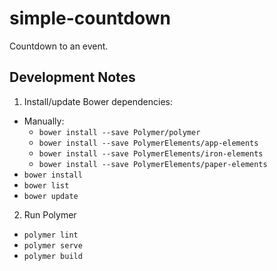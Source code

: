 # simple-countdown

Countdown to an event.

## Development Notes

1. Install/update Bower dependencies:
  - Manually:
      - `bower install --save Polymer/polymer`
      - `bower install --save PolymerElements/app-elements`
      - `bower install --save PolymerElements/iron-elements`
      - `bower install --save PolymerElements/paper-elements`
  - `bower install`
  - `bower list`
  - `bower update`

2. Run Polymer
  - `polymer lint`
  - `polymer serve`
  - `polymer build`
